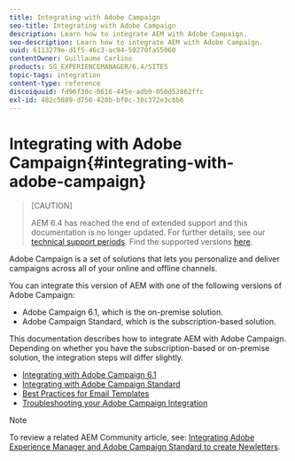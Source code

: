```yaml
---
title: Integrating with Adobe Campaign
seo-title: Integrating with Adobe Campaign
description: Learn how to integrate AEM with Adobe Campaign.
seo-description: Learn how to integrate AEM with Adobe Campaign.
uuid: 6113279e-d1f5-46c3-ac94-50270fa55060
contentOwner: Guillaume Carlino
products: SG_EXPERIENCEMANAGER/6.4/SITES
topic-tags: integration
content-type: reference
discoiquuid: fd96f30c-0616-445e-adb9-050d52862ffc
exl-id: 482c5889-d756-428b-bf0c-38c372e3c8b6
---
```

# Integrating with Adobe Campaign{#integrating-with-adobe-campaign}

>[CAUTION]
>
>AEM 6.4 has reached the end of extended support and this documentation is no longer updated. For further details, see our [technical support periods](https://helpx.adobe.com/support/programs/eol-matrix.html). Find the supported versions [here](https://experienceleague.adobe.com/docs/).

Adobe Campaign is a set of solutions that lets you personalize and deliver campaigns across all of your online and offline channels.

You can integrate this version of AEM with one of the following versions of Adobe Campaign:

* Adobe Campaign 6.1, which is the on-premise solution. 
* Adobe Campaign Standard, which is the subscription-based solution.

This documentation describes how to integrate AEM with Adobe Campaign. Depending on whether you have the subscription-based or on-premise solution, the integration steps will differ slightly.

* [Integrating with Adobe Campaign 6.1](/help/sites-administering/campaignonpremise.md)
* [Integrating with Adobe Campaign Standard](/help/sites-administering/campaignstandard.md)
* [Best Practices for Email Templates](/help/sites-administering/best-practices-for-email-templates.md)
* [Troubleshooting your Adobe Campaign Integration](/help/sites-administering/troubleshooting-campaignintegration.md)

>[!NOTE]
>
>To review a related AEM Community article, see: [Integrating Adobe Experience Manager and Adobe Campaign Standard to create Newletters](https://helpx.adobe.com/experience-manager/using/aem_campaign.html).
